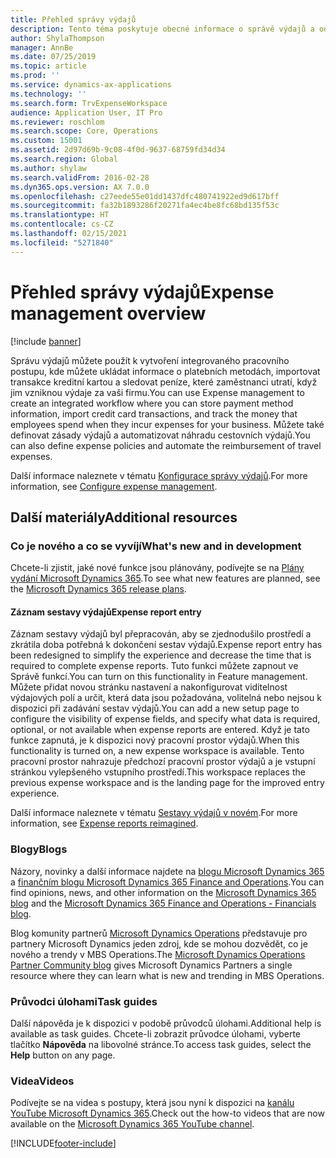 ```yaml
---
title: Přehled správy výdajů
description: Tento téma poskytuje obecné informace o správě výdajů a odkazy na další zdroje. Správu výdajů můžete použít k vytvoření integrovaného pracovního postupu, kde můžete ukládat informace o platebních metodách, importovat transakce kreditní kartou a sledovat peníze, které zaměstnanci utratí, když jim vzniknou výdaje za vaši firmu.
author: ShylaThompson
manager: AnnBe
ms.date: 07/25/2019
ms.topic: article
ms.prod: ''
ms.service: dynamics-ax-applications
ms.technology: ''
ms.search.form: TrvExpenseWorkspace
audience: Application User, IT Pro
ms.reviewer: roschlom
ms.search.scope: Core, Operations
ms.custom: 15001
ms.assetid: 2d97d69b-9c08-4f0d-9637-68759fd34d34
ms.search.region: Global
ms.author: shylaw
ms.search.validFrom: 2016-02-28
ms.dyn365.ops.version: AX 7.0.0
ms.openlocfilehash: c27eede55e01dd1437dfc480741922ed9d617bff
ms.sourcegitcommit: fa32b1893286f20271fa4ec4be8fc68bd135f53c
ms.translationtype: HT
ms.contentlocale: cs-CZ
ms.lasthandoff: 02/15/2021
ms.locfileid: "5271840"
---
```

# <a name="expense-management-overview"></a><span data-ttu-id="5c9c6-104">Přehled správy výdajů</span><span class="sxs-lookup"><span data-stu-id="5c9c6-104">Expense management overview</span></span>

[!include [banner](../includes/banner.md)]

<span data-ttu-id="5c9c6-105">Správu výdajů můžete použít k vytvoření integrovaného pracovního postupu, kde můžete ukládat informace o platebních metodách, importovat transakce kreditní kartou a sledovat peníze, které zaměstnanci utratí, když jim vzniknou výdaje za vaši firmu.</span><span class="sxs-lookup"><span data-stu-id="5c9c6-105">You can use Expense management to create an integrated workflow where you can store payment method information, import credit card transactions, and track the money that employees spend when they incur expenses for your business.</span></span> <span data-ttu-id="5c9c6-106">Můžete také definovat zásady výdajů a automatizovat náhradu cestovních výdajů.</span><span class="sxs-lookup"><span data-stu-id="5c9c6-106">You can also define expense policies and automate the reimbursement of travel expenses.</span></span>

<span data-ttu-id="5c9c6-107">Další informace naleznete v tématu [Konfigurace správy výdajů](plan-expense-management.md).</span><span class="sxs-lookup"><span data-stu-id="5c9c6-107">For more information, see [Configure expense management](plan-expense-management.md).</span></span>

## <a name="additional-resources"></a><span data-ttu-id="5c9c6-108">Další materiály</span><span class="sxs-lookup"><span data-stu-id="5c9c6-108">Additional resources</span></span>

### <a name="whats-new-and-in-development"></a><span data-ttu-id="5c9c6-109">Co je nového a co se vyvíjí</span><span class="sxs-lookup"><span data-stu-id="5c9c6-109">What's new and in development</span></span>

<span data-ttu-id="5c9c6-110">Chcete-li zjistit, jaké nové funkce jsou plánovány, podívejte se na [Plány vydání Microsoft Dynamics 365](https://go.microsoft.com/fwlink/?linkid=2010158).</span><span class="sxs-lookup"><span data-stu-id="5c9c6-110">To see what new features are planned, see the [Microsoft Dynamics 365 release plans](https://go.microsoft.com/fwlink/?linkid=2010158).</span></span>

#### <a name="expense-report-entry"></a><span data-ttu-id="5c9c6-111">Záznam sestavy výdajů</span><span class="sxs-lookup"><span data-stu-id="5c9c6-111">Expense report entry</span></span>

<span data-ttu-id="5c9c6-112">Záznam sestavy výdajů byl přepracován, aby se zjednodušilo prostředí a zkrátila doba potřebná k dokončení sestav výdajů.</span><span class="sxs-lookup"><span data-stu-id="5c9c6-112">Expense report entry has been redesigned to simplify the experience and decrease the time that is required to complete expense reports.</span></span> <span data-ttu-id="5c9c6-113">Tuto funkci můžete zapnout ve Správě funkcí.</span><span class="sxs-lookup"><span data-stu-id="5c9c6-113">You can turn on this functionality in Feature management.</span></span> <span data-ttu-id="5c9c6-114">Můžete přidat novou stránku nastavení a nakonfigurovat viditelnost výdajových polí a určit, která data jsou požadována, volitelná nebo nejsou k dispozici při zadávání sestav výdajů.</span><span class="sxs-lookup"><span data-stu-id="5c9c6-114">You can add a new setup page to configure the visibility of expense fields, and specify what data is required, optional, or not available when expense reports are entered.</span></span> <span data-ttu-id="5c9c6-115">Když je tato funkce zapnutá, je k dispozici nový pracovní prostor výdajů.</span><span class="sxs-lookup"><span data-stu-id="5c9c6-115">When this functionality is turned on, a new expense workspace is available.</span></span> <span data-ttu-id="5c9c6-116">Tento pracovní prostor nahrazuje předchozí pracovní prostor výdajů a je vstupní stránkou vylepšeného vstupního prostředí.</span><span class="sxs-lookup"><span data-stu-id="5c9c6-116">This workspace replaces the previous expense workspace and is the landing page for the improved entry experience.</span></span>

<span data-ttu-id="5c9c6-117">Další informace naleznete v tématu [Sestavy výdajů v novém](ExpenseWorkspaceNew.md).</span><span class="sxs-lookup"><span data-stu-id="5c9c6-117">For more information, see [Expense reports reimagined](ExpenseWorkspaceNew.md).</span></span>

### <a name="blogs"></a><span data-ttu-id="5c9c6-118">Blogy</span><span class="sxs-lookup"><span data-stu-id="5c9c6-118">Blogs</span></span>

<span data-ttu-id="5c9c6-119">Názory, novinky a další informace najdete na [blogu Microsoft Dynamics 365](https://community.dynamics.com/b/msftdynamicsblog?c=Enterprise) a [finančním blogu Microsoft Dynamics 365 Finance and Operations](https://community.dynamics.com/365/financeandoperations/b/financials).</span><span class="sxs-lookup"><span data-stu-id="5c9c6-119">You can find opinions, news, and other information on the [Microsoft Dynamics 365 blog](https://community.dynamics.com/b/msftdynamicsblog?c=Enterprise) and the [Microsoft Dynamics 365 Finance and Operations - Financials blog](https://community.dynamics.com/365/financeandoperations/b/financials).</span></span>

<span data-ttu-id="5c9c6-120">Blog komunity partnerů [Microsoft Dynamics Operations](https://community.dynamics.com/partner/b/operationspartnercommunityblog) představuje pro partnery Microsoft Dynamics jeden zdroj, kde se mohou dozvědět, co je nového a trendy v MBS Operations.</span><span class="sxs-lookup"><span data-stu-id="5c9c6-120">The [Microsoft Dynamics Operations Partner Community blog](https://community.dynamics.com/partner/b/operationspartnercommunityblog) gives Microsoft Dynamics Partners a single resource where they can learn what is new and trending in MBS Operations.</span></span>

### <a name="task-guides"></a><span data-ttu-id="5c9c6-121">Průvodci úlohami</span><span class="sxs-lookup"><span data-stu-id="5c9c6-121">Task guides</span></span>

<span data-ttu-id="5c9c6-122">Další nápověda je k dispozici v podobě průvodců úlohami.</span><span class="sxs-lookup"><span data-stu-id="5c9c6-122">Additional help is available as task guides.</span></span> <span data-ttu-id="5c9c6-123">Chcete-li zobrazit průvodce úlohami, vyberte tlačítko **Nápověda** na libovolné stránce.</span><span class="sxs-lookup"><span data-stu-id="5c9c6-123">To access task guides, select the **Help** button on any page.</span></span>

### <a name="videos"></a><span data-ttu-id="5c9c6-124">Videa</span><span class="sxs-lookup"><span data-stu-id="5c9c6-124">Videos</span></span>

<span data-ttu-id="5c9c6-125">Podívejte se na videa s postupy, která jsou nyní k dispozici na [kanálu YouTube Microsoft Dynamics 365](https://www.youtube.com/channel/UCJGCg4rB3QSs8y_1FquelBQ).</span><span class="sxs-lookup"><span data-stu-id="5c9c6-125">Check out the how-to videos that are now available on the [Microsoft Dynamics 365 YouTube channel](https://www.youtube.com/channel/UCJGCg4rB3QSs8y_1FquelBQ).</span></span>


[!INCLUDE[footer-include](../includes/footer-banner.md)]